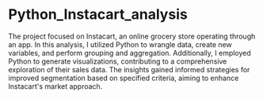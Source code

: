 # Python_Instacart_analysis
The project focused on Instacart, an online grocery store operating through an app. In this analysis, I utilized Python to wrangle data, create new variables, and perform grouping and aggregation. Additionally, I employed Python to generate visualizations, contributing to a comprehensive exploration of their sales data. The insights gained informed strategies for improved segmentation based on specified criteria, aiming to enhance Instacart's market approach.
